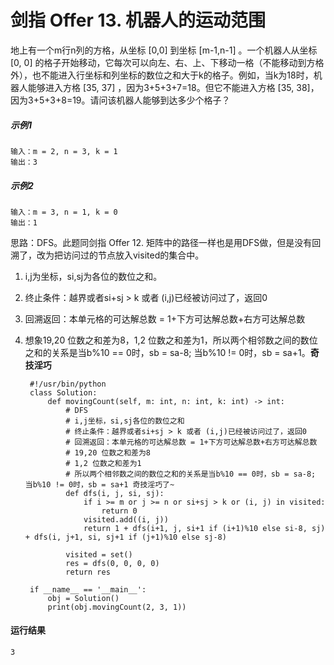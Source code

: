 # 剑指 Offer 13. 机器人的运动范围
地上有一个m行n列的方格，从坐标 [0,0] 到坐标 [m-1,n-1] 。一个机器人从坐标 [0, 0] 的格子开始移动，它每次可以向左、右、上、下移动一格（不能移动到方格外），也不能进入行坐标和列坐标的数位之和大于k的格子。例如，当k为18时，机器人能够进入方格 [35, 37] ，因为3+5+3+7=18。但它不能进入方格 [35, 38]，因为3+5+3+8=19。请问该机器人能够到达多少个格子？

##### 示例1
    输入：m = 2, n = 3, k = 1
    输出：3
    
##### 示例2
    输入：m = 3, n = 1, k = 0
    输出：1
    
思路：DFS。此题同剑指 Offer 12. 矩阵中的路径一样也是用DFS做，但是没有回溯了，改为把访问过的节点放入visited的集合中。

1. i,j为坐标，si,sj为各位的数位之和。

2. 终止条件：越界或者si+sj > k 或者 (i,j)已经被访问过了，返回0

3. 回溯返回：本单元格的可达解总数 = 1+下方可达解总数+右方可达解总数

4. 想象19,20 位数之和差为8，1,2 位数之和差为1，所以两个相邻数之间的数位之和的关系是当b%10 == 0时，sb = sa-8; 当b%10 != 0时，sb = sa+1。**奇技淫巧**

        #!/usr/bin/python
        class Solution:
            def movingCount(self, m: int, n: int, k: int) -> int:
                # DFS
                # i,j坐标，si,sj各位的数位之和
                # 终止条件：越界或者si+sj > k 或者 (i,j)已经被访问过了，返回0
                # 回溯返回：本单元格的可达解总数 = 1+下方可达解总数+右方可达解总数
                # 19,20 位数之和差为8
                # 1,2 位数之和差为1
                # 所以两个相邻数之间的数位之和的关系是当b%10 == 0时，sb = sa-8; 当b%10 != 0时，sb = sa+1 奇技淫巧了~
                def dfs(i, j, si, sj):
                    if i >= m or j >= n or si+sj > k or (i, j) in visited:
                        return 0
                    visited.add((i, j))
                    return 1 + dfs(i+1, j, si+1 if (i+1)%10 else si-8, sj) + dfs(i, j+1, si, sj+1 if (j+1)%10 else sj-8)

                visited = set()
                res = dfs(0, 0, 0, 0)
                return res

        if __name__ == '__main__':
            obj = Solution()
            print(obj.movingCount(2, 3, 1))
  
#### 运行结果
    3
